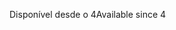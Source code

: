 <span data-ttu-id="fd32c-101">Disponível desde o 4</span><span class="sxs-lookup"><span data-stu-id="fd32c-101">Available since 4</span></span>